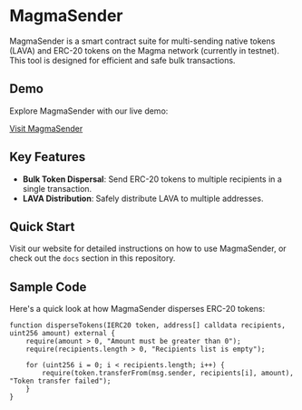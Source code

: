# MagmaSender

MagmaSender is a smart contract suite for multi-sending native tokens (LAVA) and ERC-20 tokens on the Magma network (currently in testnet). This tool is designed for efficient and safe bulk transactions.

## Demo

Explore MagmaSender with our live demo:

[Visit MagmaSender](https://www.magmasender.com)

## Key Features

- **Bulk Token Dispersal**: Send ERC-20 tokens to multiple recipients in a single transaction.
- **LAVA Distribution**: Safely distribute LAVA to multiple addresses.

## Quick Start

Visit our website for detailed instructions on how to use MagmaSender, or check out the `docs` section in this repository.

## Sample Code

Here's a quick look at how MagmaSender disperses ERC-20 tokens:

```solidity
function disperseTokens(IERC20 token, address[] calldata recipients, uint256 amount) external {
    require(amount > 0, "Amount must be greater than 0");
    require(recipients.length > 0, "Recipients list is empty");

    for (uint256 i = 0; i < recipients.length; i++) {
        require(token.transferFrom(msg.sender, recipients[i], amount), "Token transfer failed");
    }
}
